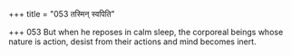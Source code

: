 +++
title = "053 तस्मिन् स्वपिति"

+++
053	But when he reposes in calm sleep, the corporeal beings whose nature is action, desist from their actions and mind becomes inert.
